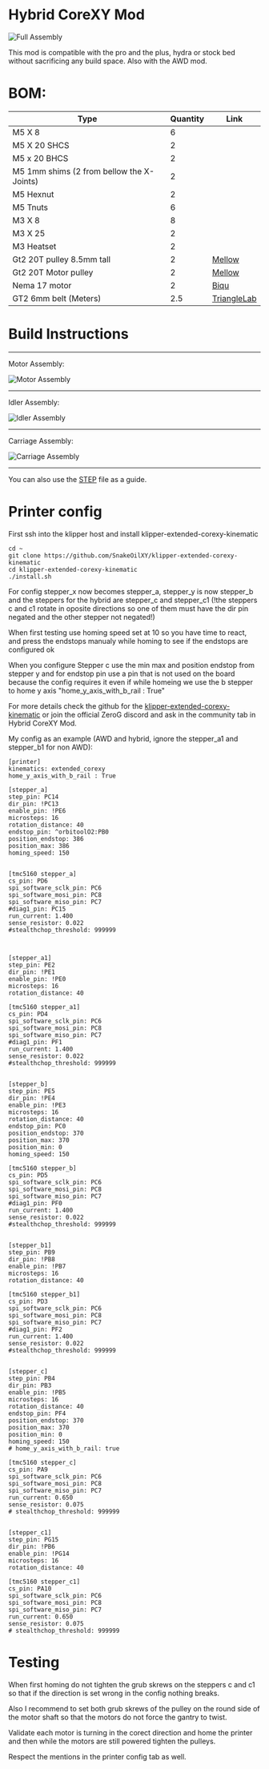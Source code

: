 # Hybrid CoreXY Mod

![Full Assembly](IMAGES/Full_Assembly_5Plus.png)

This mod is compatible with the pro and the plus, hydra or stock bed without sacrificing any build space. Also with the AWD mod.

# BOM:
| Type | Quantity | Link |
| --- | --- | --- |
| M5 X 8 | 6 |  |
| M5 X 20 SHCS | 2 |  |
| M5 x 20 BHCS | 2 |  |
| M5 1mm shims (2 from bellow the X-Joints) | 2 |  |
| M5 Hexnut | 2 |  |
| M5 Tnuts | 6 |  |
| M3 X 8 | 8 |  |
| M3 X 25 | 2 |  |
| M3 Heatset | 2 |  |
| Gt2 20T pulley 8.5mm tall| 2 | [Mellow](https://www.aliexpress.com/item/1005004374407134.html?spm=a2g0o.order_list.order_list_main.24.6d0d1802Vq3rAU) |
| Gt2 20T Motor pulley| 2 | [Mellow](https://www.aliexpress.com/item/33023279793.html?spm=a2g0o.order_list.order_list_main.16.6d0d1802Vq3rAU) |
| Nema 17 motor | 2 | [Biqu](https://biqu.equipment/products/ldo-42sth48-2504ac-reva-motor-driver?variant=39991585636450) |
| GT2 6mm belt (Meters) | 2.5 | [TriangleLab](https://www.aliexpress.com/item/1005006507781085.html?spm=a2g0o.detail.pcDetailTopMoreOtherSeller.10.79e84373z6VzLP&gps-id=pcDetailTopMoreOtherSeller&scm=1007.40000.327270.0&scm_id=1007.40000.327270.0&scm-url=1007.40000.327270.0&pvid=05219372-ecd3-419b-a10a-51f408bfd315&_t=gps-id:pcDetailTopMoreOtherSeller,scm-url:1007.40000.327270.0,pvid:05219372-ecd3-419b-a10a-51f408bfd315,tpp_buckets:668%232846%238111%231996&pdp_npi=4%40dis%21RON%2137.39%2137.39%21%21%218.07%218.07%21%40210384b217284195399182611e3468%2112000037754698142%21rec%21RO%21921752181%21XZ&utparam-url=scene%3ApcDetailTopMoreOtherSeller%7Cquery_from%3A) |

# Build Instructions

---

Motor Assembly:

![Motor Assembly](IMAGES/Motor_Mount.gif)

---

Idler Assembly:

![Idler Assembly](IMAGES/Idler.gif)

---

Carriage Assembly:

![Carriage Assembly](IMAGES/Carriage.gif)

---

You can also use the [STEP](STEP/Hybrid_CoreXY_Assembly_5Plus.f3d) file as a guide.

# Printer config

First ssh into the klipper host and install klipper-extended-corexy-kinematic
```
cd ~
git clone https://github.com/SnakeOilXY/klipper-extended-corexy-kinematic
cd klipper-extended-corexy-kinematic
./install.sh
```
For config stepper_x now becomes stepper_a, stepper_y is now stepper_b and the steppers for the hybrid are stepper_c and stepper_c1 (!the steppers c and c1 rotate in oposite directions so one of them must have the dir pin negated and the other stepper not negated!)

When first testing use homing speed set at 10 so you have time to react, and press the endstops manualy while homing to see if the endstops are configured ok

When you configure Stepper c use the min max and position endstop from stepper y and for endstop pin use a pin that is not used on the board because the config requires it even if while homeing we use the b stepper to home y axis "home_y_axis_with_b_rail : True" 

For more details check the github for the [klipper-extended-corexy-kinematic](https://github.com/SnakeOilXY/klipper-extended-corexy-kinematic)
or join the official ZeroG discord and ask in the community tab in Hybrid CoreXY Mod.

My config as an example (AWD and hybrid, ignore the stepper_a1 and stepper_b1 for non AWD):
```
[printer]
kinematics: extended_corexy
home_y_axis_with_b_rail : True

[stepper_a]
step_pin: PC14
dir_pin: !PC13
enable_pin: !PE6
microsteps: 16
rotation_distance: 40
endstop_pin: ^orbitoolO2:PB0
position_endstop: 386
position_max: 386
homing_speed: 150


[tmc5160 stepper_a]
cs_pin: PD6
spi_software_sclk_pin: PC6
spi_software_mosi_pin: PC8
spi_software_miso_pin: PC7
#diag1_pin: PC15
run_current: 1.400
sense_resistor: 0.022
#stealthchop_threshold: 999999



[stepper_a1]
step_pin: PE2
dir_pin: !PE1
enable_pin: !PE0
microsteps: 16
rotation_distance: 40

[tmc5160 stepper_a1] 
cs_pin: PD4
spi_software_sclk_pin: PC6
spi_software_mosi_pin: PC8
spi_software_miso_pin: PC7
#diag1_pin: PF1
run_current: 1.400
sense_resistor: 0.022
#stealthchop_threshold: 999999


[stepper_b]
step_pin: PE5
dir_pin: !PE4
enable_pin: !PE3
microsteps: 16
rotation_distance: 40
endstop_pin: PC0
position_endstop: 370
position_max: 370
position_min: 0
homing_speed: 150

[tmc5160 stepper_b]
cs_pin: PD5
spi_software_sclk_pin: PC6
spi_software_mosi_pin: PC8
spi_software_miso_pin: PC7
#diag1_pin: PF0
run_current: 1.400
sense_resistor: 0.022
#stealthchop_threshold: 999999


[stepper_b1]
step_pin: PB9
dir_pin: !PB8
enable_pin: !PB7
microsteps: 16
rotation_distance: 40

[tmc5160 stepper_b1] 
cs_pin: PD3
spi_software_sclk_pin: PC6
spi_software_mosi_pin: PC8
spi_software_miso_pin: PC7
#diag1_pin: PF2
run_current: 1.400
sense_resistor: 0.022
#stealthchop_threshold: 999999


[stepper_c]
step_pin: PB4
dir_pin: PB3
enable_pin: !PB5
microsteps: 16
rotation_distance: 40
endstop_pin: PF4
position_endstop: 370
position_max: 370
position_min: 0
homing_speed: 150
# home_y_axis_with_b_rail: true

[tmc5160 stepper_c]
cs_pin: PA9
spi_software_sclk_pin: PC6
spi_software_mosi_pin: PC8
spi_software_miso_pin: PC7
run_current: 0.650
sense_resistor: 0.075
# stealthchop_threshold: 999999


[stepper_c1]
step_pin: PG15
dir_pin: !PB6
enable_pin: !PG14
microsteps: 16
rotation_distance: 40

[tmc5160 stepper_c1]
cs_pin: PA10
spi_software_sclk_pin: PC6
spi_software_mosi_pin: PC8
spi_software_miso_pin: PC7
run_current: 0.650
sense_resistor: 0.075
# stealthchop_threshold: 999999
```

# Testing

When first homing do not tighten the grub skrews on the steppers c and c1 so that if the direction is set wrong in the config nothing breaks.

Also I recommend to set both grub skrews of the pulley on the round side of the motor shaft so that the motors do not force the gantry to twist.

Validate each motor is turning in the corect direction and home the printer and then while the motors are still powered tighten the pulleys.


Respect the mentions in the printer config tab as well.
